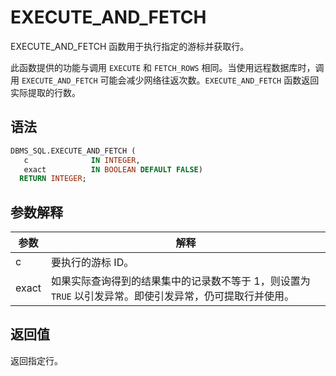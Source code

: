 EXECUTE_AND_FETCH 
======================================

EXECUTE_AND_FETCH 函数用于执行指定的游标并获取行。

此函数提供的功能与调用 `EXECUTE` 和 `FETCH_ROWS` 相同。当使用远程数据库时，调用 `EXECUTE_AND_FETCH` 可能会减少网络往返次数。`EXECUTE_AND_FETCH` 函数返回实际提取的行数。

语法 
-----------------------

```sql
DBMS_SQL.EXECUTE_AND_FETCH (
   c              IN INTEGER,
   exact          IN BOOLEAN DEFAULT FALSE)
  RETURN INTEGER;
```



参数解释 
-------------------------



|  参数   |                            解释                             |
|-------|-----------------------------------------------------------|
| c     | 要执行的游标 ID。                                                |
| exact | 如果实际查询得到的结果集中的记录数不等于 1，则设置为 `TRUE` 以引发异常。即使引发异常，仍可提取行并使用。 |



返回值 
------------------------

返回指定行。
